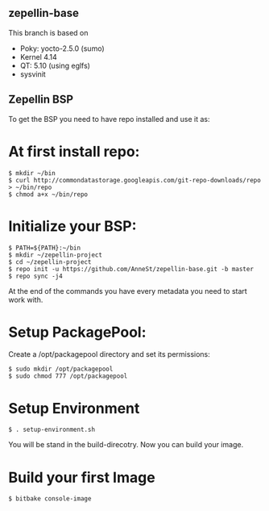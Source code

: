 ## zepellin-base
This branch is based on
 * Poky: yocto-2.5.0 (sumo)
 * Kernel 4.14
 * QT: 5.10 (using eglfs)
 * sysvinit

## Zepellin BSP

To get the BSP you need to have repo installed and use it as:

# At first install repo:
```
$ mkdir ~/bin
$ curl http://commondatastorage.googleapis.com/git-repo-downloads/repo > ~/bin/repo
$ chmod a+x ~/bin/repo
```
# Initialize your BSP:

```
$ PATH=${PATH}:~/bin
$ mkdir ~/zepellin-project
$ cd ~/zepellin-project
$ repo init -u https://github.com/AnneSt/zepellin-base.git -b master
$ repo sync -j4
```
At the end of the commands you have every metadata you need to start work with.

# Setup PackagePool:

Create a /opt/packagepool directory and set its permissions:

```
$ sudo mkdir /opt/packagepool
$ sudo chmod 777 /opt/packagepool
```

# Setup Environment

```
$ . setup-environment.sh
```

You will be stand in the build-direcotry. Now you can build your image.

# Build your first Image

```
$ bitbake console-image
```



